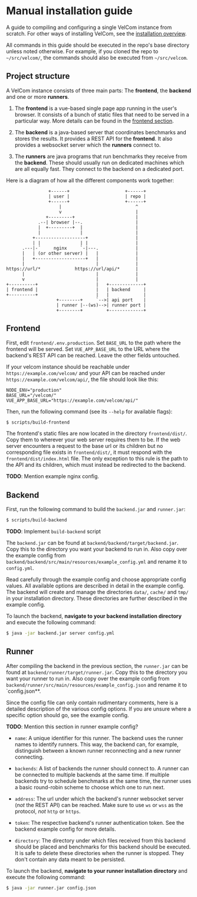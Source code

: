 # Manual installation guide

A guide to compiling and configuring a single VelCom instance from scratch. For
other ways of installing VelCom, see the [installation overview](install.md).

All commands in this guide should be executed in the repo's base directory
unless noted otherwise. For example, if you cloned the repo to `~/src/velcom/`,
the commands should also be executed from `~/src/velcom`.

## Project structure

A VelCom instance consists of three main parts: The **frontend**, the
**backend** and one or more **runners**.

1. The **frontend** is a vue-based single page app running in the user's
   browser. It consists of a bunch of static files that need to be served in a
   particular way. More details can be found in the [frontend
   section](#Frontend).

2. The **backend** is a java-based server that coordinates benchmarks and stores
   the results. It provides a REST API for the **frontend**. It also provides a
   websocket server which the **runners** connect to.

3. The **runners** are java programs that run benchmarks they receive from the
   **backend**. These should usually run on dedicated machines which are all
   equally fast. They connect to the backend on a dedicated port.

Here is a diagram of how all the different components work together:

```
                +------+                     +------+
                | user |                     | repo |
                +------+                     +------+
                    |                            ^
                    v                            |
               +---------+                       |
            .--| browser |--.                    |
            |  +---------+  |                    |
            |               |                    |
          +-------------------+                  |
          | |               | |                  |
      .---|-´     nginx     `-|---.              |
      |   | (or other server) |   |              |
      |   +-------------------+   |              |
      |                           |              |
https://url/*             https://url/api/*      |
      |                           |              |
      v                           |              |
+----------+                      |   +-------------+
| frontend |                      |   | backend     |
+----------+                      |   |             |
                   +--------+     `-->| api port    |
                   | runner |--(ws)-->| runner port |
                   +--------+         +-------------+
```

## Frontend

First, edit `frontend/.env.production`. Set `BASE_URL` to the path where the
frontend will be served. Set `VUE_APP_BASE_URL` to the URL where the backend's
REST API can be reached. Leave the other fields untouched.

If your velcom instance should be reachable under `https://example.com/velcom/`
and your API can be reached under `https://example.com/velcom/api/`, the file
should look like this:

```
NODE_ENV="production"
BASE_URL="/velcom/"
VUE_APP_BASE_URL="https://example.com/velcom/api/"
```

Then, run the following command (see its `--help` for available flags):

```bash
$ scripts/build-frontend
```

The frontend's static files are now located in the directory `frontend/dist/`.
Copy them to wherever your web server requires them to be. If the web server
encounters a request to the base url or its children but no corresponding file
exists in `frontend/dist/`, it must respond with the `frontend/dist/index.html`
file. The only exception to this rule is the path to the API and its children,
which must instead be redirected to the backend.

**TODO**: Mention example nginx config.

## Backend

First, run the following command to build the `backend.jar` and `runner.jar`:

```bash
$ scripts/build-backend
```

**TODO**: Implement `build-backend` script

The `backend.jar` can be found at `backend/backend/target/backend.jar`. Copy
this to the directory you want your backend to run in. Also copy over the
example config from `backend/backend/src/main/resources/example_config.yml` and
rename it to `config.yml`.

Read carefully through the example config and choose appropriate config values.
All available options are described in detail in the example config. The backend
will create and manage the directories `data/`, `cache/` and `tmp/` in your
installation directory. These directories are further described in the example
config.

To launch the backend, **navigate to your backend installation directory** and
execute the following command:

```bash
$ java -jar backend.jar server config.yml
```

## Runner

After compiling the backend in the previous section, the `runner.jar` can be
found at `backend/runner/target/runner.jar`. Copy this to the directory you want
your runner to run in. Also copy over the example config from
`backend/runner/src/main/resources/example_config.json` and rename it to
`config.json**.


Since the config file can only contain rudimentary comments, here is a detailed
description of the various config options. If you are unsure where a specific
option should go, see the example config.

**TODO**: Mention this section in runner example config?

- `name`: A unique identifier for this runner. The backend uses the runner names
  to identify runners. This way, the backend can, for example, distinguish
  between a known runner reconnecting and a new runner connecting.

- `backends`: A list of backends the runner should connect to. A runner can be
  connected to multiple backends at the same time. If multiple backends try to
  schedule benchmarks at the same time, the runner uses a basic round-robin
  scheme to choose which one to run next.

- `address`: The url under which the backend's runner websocket server (*not*
  the REST API) can be reached. Make sure to use `ws` or `wss` as the protocol,
  *not* `http` or `https`.

- `token`: The respective backend's runner authentication token. See the backend
  example config for more details.

- `directory`: The directory under which files received from this backend should
  be placed and benchmarks for this backend should be executed. It is safe to
  delete these directories when the runner is stopped. They don't contain any
  data meant to be persisted.

To launch the backend, **navigate to your runner installation directory** and
execute the following command:

```bash
$ java -jar runner.jar config.json
```
